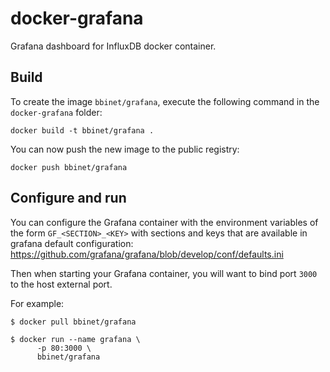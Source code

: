 docker-grafana
==============

Grafana dashboard for InfluxDB docker container.


Build
-----

To create the image `bbinet/grafana`, execute the following command in the
`docker-grafana` folder:

    docker build -t bbinet/grafana .

You can now push the new image to the public registry:
    
    docker push bbinet/grafana


Configure and run
-----------------

You can configure the Grafana container with the environment variables of the
form `GF_<SECTION>_<KEY>` with sections and keys that are available in grafana
default configuration:
https://github.com/grafana/grafana/blob/develop/conf/defaults.ini

Then when starting your Grafana container, you will want to bind port `3000`
to the host external port.

For example:

    $ docker pull bbinet/grafana

    $ docker run --name grafana \
          -p 80:3000 \
          bbinet/grafana

